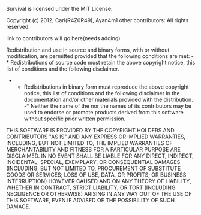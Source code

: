 Survival is licensed under the MIT License:

Copyright (c) 2012, Carl(R4Z0R49), Ayan4m1 other contributors:
All rights reserved.

link to contributors will go here(needs adding)

Redistribution and use in source and binary forms, with or without
modification, are permitted provided that the following conditions are met:
    - * Redistributions of source code must retain the above copyright
      notice, this list of conditions and the following disclaimer.
   - * Redistributions in binary form must reproduce the above copyright
      notice, this list of conditions and the following disclaimer in the
      documentation and/or other materials provided with the distribution.
    -* Neither the name of the <organization> nor the
      names of its contributors may be used to endorse or promote products
      derived from this software without specific prior written permission.

THIS SOFTWARE IS PROVIDED BY THE COPYRIGHT HOLDERS AND CONTRIBUTORS "AS IS" AND
ANY EXPRESS OR IMPLIED WARRANTIES, INCLUDING, BUT NOT LIMITED TO, THE IMPLIED
WARRANTIES OF MERCHANTABILITY AND FITNESS FOR A PARTICULAR PURPOSE ARE
DISCLAIMED. IN NO EVENT SHALL <COPYRIGHT HOLDER> BE LIABLE FOR ANY
DIRECT, INDIRECT, INCIDENTAL, SPECIAL, EXEMPLARY, OR CONSEQUENTIAL DAMAGES
(INCLUDING, BUT NOT LIMITED TO, PROCUREMENT OF SUBSTITUTE GOODS OR SERVICES;
LOSS OF USE, DATA, OR PROFITS; OR BUSINESS INTERRUPTION) HOWEVER CAUSED AND
ON ANY THEORY OF LIABILITY, WHETHER IN CONTRACT, STRICT LIABILITY, OR TORT
(INCLUDING NEGLIGENCE OR OTHERWISE) ARISING IN ANY WAY OUT OF THE USE OF THIS
SOFTWARE, EVEN IF ADVISED OF THE POSSIBILITY OF SUCH DAMAGE.
